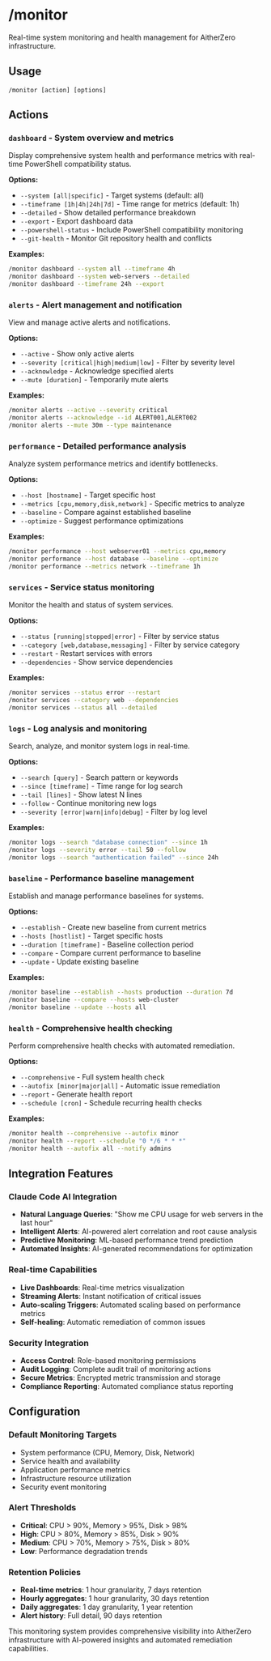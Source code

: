# /monitor

Real-time system monitoring and health management for AitherZero infrastructure.

## Usage
```
/monitor [action] [options]
```

## Actions

### `dashboard` - System overview and metrics
Display comprehensive system health and performance metrics with real-time PowerShell compatibility status.

**Options:**
- `--system [all|specific]` - Target systems (default: all)
- `--timeframe [1h|4h|24h|7d]` - Time range for metrics (default: 1h)
- `--detailed` - Show detailed performance breakdown
- `--export` - Export dashboard data
- `--powershell-status` - Include PowerShell compatibility monitoring
- `--git-health` - Monitor Git repository health and conflicts

**Examples:**
```bash
/monitor dashboard --system all --timeframe 4h
/monitor dashboard --system web-servers --detailed
/monitor dashboard --timeframe 24h --export
```

### `alerts` - Alert management and notification
View and manage active alerts and notifications.

**Options:**
- `--active` - Show only active alerts
- `--severity [critical|high|medium|low]` - Filter by severity level
- `--acknowledge` - Acknowledge specified alerts
- `--mute [duration]` - Temporarily mute alerts

**Examples:**
```bash
/monitor alerts --active --severity critical
/monitor alerts --acknowledge --id ALERT001,ALERT002
/monitor alerts --mute 30m --type maintenance
```

### `performance` - Detailed performance analysis
Analyze system performance metrics and identify bottlenecks.

**Options:**
- `--host [hostname]` - Target specific host
- `--metrics [cpu,memory,disk,network]` - Specific metrics to analyze
- `--baseline` - Compare against established baseline
- `--optimize` - Suggest performance optimizations

**Examples:**
```bash
/monitor performance --host webserver01 --metrics cpu,memory
/monitor performance --host database --baseline --optimize
/monitor performance --metrics network --timeframe 1h
```

### `services` - Service status monitoring
Monitor the health and status of system services.

**Options:**
- `--status [running|stopped|error]` - Filter by service status
- `--category [web,database,messaging]` - Filter by service category
- `--restart` - Restart services with errors
- `--dependencies` - Show service dependencies

**Examples:**
```bash
/monitor services --status error --restart
/monitor services --category web --dependencies
/monitor services --status all --detailed
```

### `logs` - Log analysis and monitoring
Search, analyze, and monitor system logs in real-time.

**Options:**
- `--search [query]` - Search pattern or keywords
- `--since [timeframe]` - Time range for log search
- `--tail [lines]` - Show latest N lines
- `--follow` - Continue monitoring new logs
- `--severity [error|warn|info|debug]` - Filter by log level

**Examples:**
```bash
/monitor logs --search "database connection" --since 1h
/monitor logs --severity error --tail 50 --follow
/monitor logs --search "authentication failed" --since 24h
```

### `baseline` - Performance baseline management
Establish and manage performance baselines for systems.

**Options:**
- `--establish` - Create new baseline from current metrics
- `--hosts [hostlist]` - Target specific hosts
- `--duration [timeframe]` - Baseline collection period
- `--compare` - Compare current performance to baseline
- `--update` - Update existing baseline

**Examples:**
```bash
/monitor baseline --establish --hosts production --duration 7d
/monitor baseline --compare --hosts web-cluster
/monitor baseline --update --hosts all
```

### `health` - Comprehensive health checking
Perform comprehensive health checks with automated remediation.

**Options:**
- `--comprehensive` - Full system health check
- `--autofix [minor|major|all]` - Automatic issue remediation
- `--report` - Generate health report
- `--schedule [cron]` - Schedule recurring health checks

**Examples:**
```bash
/monitor health --comprehensive --autofix minor
/monitor health --report --schedule "0 */6 * * *"
/monitor health --autofix all --notify admins
```

## Integration Features

### Claude Code AI Integration
- **Natural Language Queries**: "Show me CPU usage for web servers in the last hour"
- **Intelligent Alerts**: AI-powered alert correlation and root cause analysis
- **Predictive Monitoring**: ML-based performance trend prediction
- **Automated Insights**: AI-generated recommendations for optimization

### Real-time Capabilities
- **Live Dashboards**: Real-time metrics visualization
- **Streaming Alerts**: Instant notification of critical issues
- **Auto-scaling Triggers**: Automated scaling based on performance metrics
- **Self-healing**: Automatic remediation of common issues

### Security Integration
- **Access Control**: Role-based monitoring permissions
- **Audit Logging**: Complete audit trail of monitoring actions
- **Secure Metrics**: Encrypted metric transmission and storage
- **Compliance Reporting**: Automated compliance status reporting

## Configuration

### Default Monitoring Targets
- System performance (CPU, Memory, Disk, Network)
- Service health and availability
- Application performance metrics
- Infrastructure resource utilization
- Security event monitoring

### Alert Thresholds
- **Critical**: CPU > 90%, Memory > 95%, Disk > 98%
- **High**: CPU > 80%, Memory > 85%, Disk > 90%
- **Medium**: CPU > 70%, Memory > 75%, Disk > 80%
- **Low**: Performance degradation trends

### Retention Policies
- **Real-time metrics**: 1 hour granularity, 7 days retention
- **Hourly aggregates**: 1 hour granularity, 30 days retention
- **Daily aggregates**: 1 day granularity, 1 year retention
- **Alert history**: Full detail, 90 days retention

This monitoring system provides comprehensive visibility into AitherZero infrastructure with AI-powered insights and automated remediation capabilities.